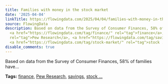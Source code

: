 ```yaml
---
title: Families with money in the stock market
date: '2025-04-04'
linkTitle: https://flowingdata.com/2025/04/04/families-with-money-in-the-stock-market/
source: FlowingData
description: Based on data from the Survey of Consumer Finances, 58% of families have&#8230;<p><strong>Tags:</strong>
  <a href="https://flowingdata.com/tag/finance/" rel="tag">finance</a>, <a href="https://flowingdata.com/tag/pew-research/"
  rel="tag">Pew Research</a>, <a href="https://flowingdata.com/tag/savings/" rel="tag">savings</a>,
  <a href="https://flowingdata.com/tag/stock-market/" rel="tag">stock ...
disable_comments: true
---
```

Based on data from the Survey of Consumer Finances, 58% of families have&#8230;<p><strong>Tags:</strong> <a href="https://flowingdata.com/tag/finance/" rel="tag">finance</a>, <a href="https://flowingdata.com/tag/pew-research/" rel="tag">Pew Research</a>, <a href="https://flowingdata.com/tag/savings/" rel="tag">savings</a>, <a href="https://flowingdata.com/tag/stock-market/" rel="tag">stock ...